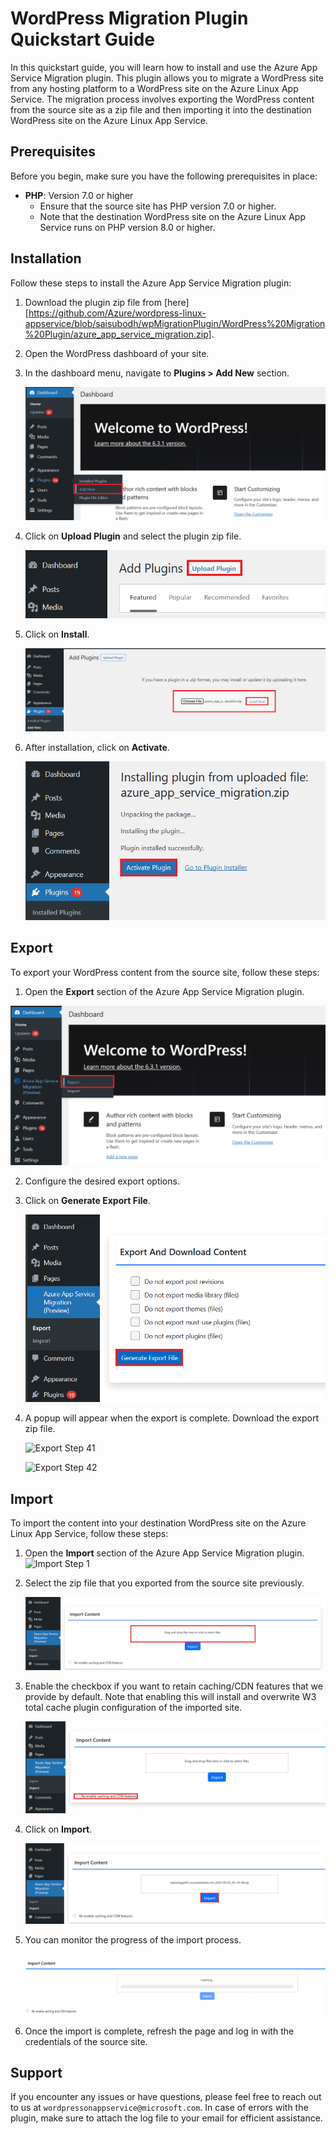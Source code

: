 # WordPress Migration Plugin Quickstart Guide

In this quickstart guide, you will learn how to install and use the Azure App Service Migration plugin. This plugin allows you to migrate a WordPress site from any hosting platform to a WordPress site on the Azure Linux App Service. The migration process involves exporting the WordPress content from the source site as a zip file and then importing it into the destination WordPress site on the Azure Linux App Service.

## Prerequisites

Before you begin, make sure you have the following prerequisites in place:

- **PHP**: Version 7.0 or higher
  - Ensure that the source site has PHP version 7.0 or higher.
  - Note that the destination WordPress site on the Azure Linux App Service runs on PHP version 8.0 or higher.

## Installation

Follow these steps to install the Azure App Service Migration plugin:

1. Download the plugin zip file from [here][https://github.com/Azure/wordpress-linux-appservice/blob/saisubodh/wpMigrationPlugin/WordPress%20Migration%20Plugin/azure_app_service_migration.zip].

2. Open the WordPress dashboard of your site.

3. In the dashboard menu, navigate to **Plugins > Add New** section.

   ![Installation Step 3](./media/aasm_addPlugin.png)

4. Click on **Upload Plugin** and select the plugin zip file.

   ![Installation Step 4](./media/aasm_uploadPlugin.png)

5. Click on **Install**.

   ![Installation Step 5](./media/aasm_installPlugin.png)

6. After installation, click on **Activate**.

   ![Installation Step 6](./media/aasm_activatePlugin.png)

## Export

To export your WordPress content from the source site, follow these steps:

1. Open the **Export** section of the Azure App Service Migration plugin.

  ![Export Step 1](./media/aasm_export.png)

2. Configure the desired export options.

3. Click on **Generate Export File**.

   ![Export Step 3](./media/aasm_exportButton.png)

4. A popup will appear when the export is complete. Download the export zip file.

   ![Export Step 41](./media/aasm_Complete.png)

   ![Export Step 42](./media/aasm_downloadExportButton.png)

## Import

To import the content into your destination WordPress site on the Azure Linux App Service, follow these steps:

1. Open the **Import** section of the Azure App Service Migration plugin.
    ![Import Step 1](./media/import.png)

2. Select the zip file that you exported from the source site previously.

   ![Import Step 2](./media/aasm_importSelectFile.png)

3. Enable the checkbox if you want to retain caching/CDN features that we provide by default. Note that enabling this will install and overwrite W3 total cache plugin configuration of the imported site.

   ![Import Step 3](./media/aasm_importCheckBox.png)

4. Click on **Import**.

   ![Import Step 4](./media/aasm_importButton.png)

5. You can monitor the progress of the import process.

   ![Import Step 5](./media/aasm_importStatus.png)

6. Once the import is complete, refresh the page and log in with the credentials of the source site.

## Support

If you encounter any issues or have questions, please feel free to reach out to us at `wordpressonappservice@microsoft.com`. In case of errors with the plugin, make sure to attach the log file to your email for efficient assistance.
